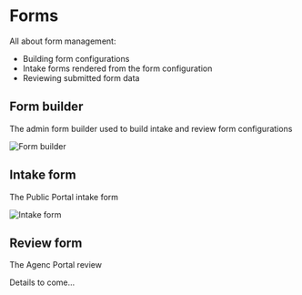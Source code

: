 # Forms

All about form management:

- Building form configurations
- Intake forms rendered from the form configuration
- Reviewing submitted form data

## Form builder

The admin form builder used to build intake and review form configurations

![Form builder](assets/builder/form-builder.png)

## Intake form

The Public Portal intake form

![Intake form](assets/builder/intake-form.png)

## Review form

The Agenc Portal review

Details to come...
